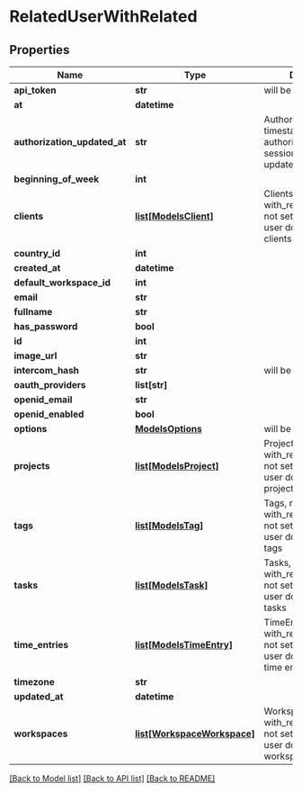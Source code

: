 # RelatedUserWithRelated

## Properties

Name | Type | Description | Notes
------------ | ------------- | ------------- | -------------
**api_token** | **str** | will be omitted if empty | [optional] 
**at** | **datetime** |  | [optional] 
**authorization_updated_at** | **str** | AuthorizationUpdatedAt timestamp when the authorization user session object was last updated. | [optional] 
**beginning_of_week** | **int** |  | [optional] 
**clients** | [**list[ModelsClient]**](ModelsClient.md) | Clients, null if with_related_data was not set to true or if the user does not have any clients | [optional] 
**country_id** | **int** |  | [optional] 
**created_at** | **datetime** |  | [optional] 
**default_workspace_id** | **int** |  | [optional] 
**email** | **str** |  | [optional] 
**fullname** | **str** |  | [optional] 
**has_password** | **bool** |  | [optional] 
**id** | **int** |  | [optional] 
**image_url** | **str** |  | [optional] 
**intercom_hash** | **str** | will be omitted if empty | [optional] 
**oauth_providers** | **list[str]** |  | [optional] 
**openid_email** | **str** |  | [optional] 
**openid_enabled** | **bool** |  | [optional] 
**options** | [**ModelsOptions**](ModelsOptions.md) | will be omitted if empty | [optional] 
**projects** | [**list[ModelsProject]**](ModelsProject.md) | Projects, null if with_related_data was not set to true or if the user does not have any projects | [optional] 
**tags** | [**list[ModelsTag]**](ModelsTag.md) | Tags, null if with_related_data was not set to true, or if the user does not have any tags | [optional] 
**tasks** | [**list[ModelsTask]**](ModelsTask.md) | Tasks, null if with_related_data was not set to true or if the user does not have any tasks | [optional] 
**time_entries** | [**list[ModelsTimeEntry]**](ModelsTimeEntry.md) | TimeEntries, null if with_related_data was not set to true or if the user does not have any time entries | [optional] 
**timezone** | **str** |  | [optional] 
**updated_at** | **datetime** |  | [optional] 
**workspaces** | [**list[WorkspaceWorkspace]**](WorkspaceWorkspace.md) | Workspaces, null if with_related_data was not set to true or if the user does not have any workspaces | [optional] 

[[Back to Model list]](../README.md#documentation-for-models) [[Back to API list]](../README.md#documentation-for-api-endpoints) [[Back to README]](../README.md)



